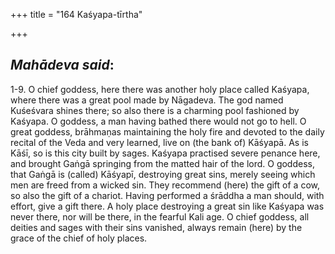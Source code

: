 +++
title = "164 Kaśyapa-tīrtha"

+++
 

## *Mahādeva said*:

1-9. O chief goddess, here there was another holy place called Kaśyapa, where there was a great pool made by Nāgadeva. The god named Kuśeśvara shines there; so also there is a charming pool fashioned by Kaśyapa. O goddess, a man having bathed there would not go to hell. O great goddess, brāhmaṇas maintaining the holy fire and devoted to the daily recital of the Veda and very learned, live on (the bank of) Kāśyapā. As is Kāśī, so is this city built by sages. Kaśyapa practised severe penance here, and brought Gaṅgā springing from the matted hair of the lord. O goddess, that Gaṅgā is (called) Kāśyapī, destroying great sins, merely seeing which men are freed from a wicked sin. They recommend (here) the gift of a cow, so also the gift of a chariot. Having performed a śrāddha a man should, with effort, give a gift there. A holy place destroying a great sin like Kaśyapa was never there, nor will be there, in the fearful Kali age. O chief goddess, all deities and sages with their sins vanished, always remain (here) by the grace of the chief of holy places.


